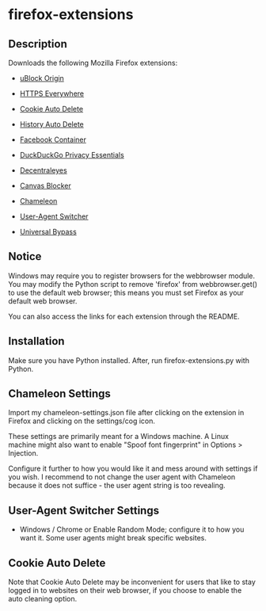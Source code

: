 # firefox-extensions
## Description

Downloads the following Mozilla Firefox extensions:

- [uBlock Origin](https://addons.mozilla.org/firefox/downloads/file/3629683)

- [HTTPS Everywhere](https://addons.mozilla.org/firefox/downloads/file/3625427)

- [Cookie Auto Delete](https://addons.mozilla.org/firefox/downloads/file/3630305)

- [History Auto Delete](https://addons.mozilla.org/firefox/downloads/file/704003)

- [Facebook Container](https://addons.mozilla.org/firefox/downloads/file/3548655)

- [DuckDuckGo Privacy Essentials](https://addons.mozilla.org/firefox/downloads/file/3628130)

- [Decentraleyes](https://addons.mozilla.org/firefox/downloads/file/3539177)

- [Canvas Blocker](https://addons.mozilla.org/firefox/downloads/file/3586373)

- [Chameleon](https://addons.mozilla.org/firefox/downloads/file/3638157)

- [User-Agent Switcher](https://addons.mozilla.org/firefox/downloads/file/3637558)

- [Universal Bypass](https://addons.mozilla.org/firefox/downloads/file/3641200)

## Notice
Windows may require you to register browsers for the webbrowser module. You may modify the Python script to remove 'firefox' from webbrowser.get() to use the default web browser; this means you must set Firefox as your default web browser.

You can also access the links for each extension through the README.

## Installation
Make sure you have Python installed. After, run firefox-extensions.py with Python.

## Chameleon Settings
Import my chameleon-settings.json file after clicking on the extension in Firefox and clicking on the settings/cog icon.

These settings are primarily meant for a Windows machine. A Linux machine might also want to enable "Spoof font fingerprint" in Options > Injection.

Configure it further to how you would like it and mess around with settings if you wish. I recommend to not change the user agent with Chameleon because it does not suffice - the user agent string is too revealing.

## User-Agent Switcher Settings
- Windows / Chrome or Enable Random Mode; configure it to how you want it. Some user agents might break specific websites.

## Cookie Auto Delete
Note that Cookie Auto Delete may be inconvenient for users that like to stay logged in to websites on their web browser, if you choose to enable the auto cleaning option.
